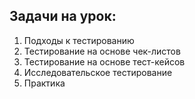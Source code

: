 ## Задачи на урок:

1. Подходы к тестированию
2. Тестирование на основе чек-листов
3. Тестирование на основе тест-кейсов
4. Исследовательское тестирование
5. Практика
